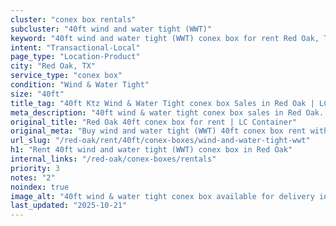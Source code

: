 ```yaml
---
cluster: "conex box rentals"
subcluster: "40ft wind and water tight (WWT)"
keyword: "40ft wind and water tight (WWT) conex box for rent Red Oak, TX"
intent: "Transactional-Local"
page_type: "Location-Product"
city: "Red Oak, TX"
service_type: "conex box"
condition: "Wind & Water Tight"
size: "40ft"
title_tag: "40ft Ktz Wind & Water Tight conex box Sales in Red Oak | LC Container"
meta_description: "40ft wind & water tight conex box sales in Red Oak. Fast delivery, competitive pricing. Serving conex boxes area. Quote ID: C8F. Call (214) 524-4168 for your free quote today."
original_title: "Red Oak 40ft conex box for rent | LC Container"
original_meta: "Buy wind and water tight (WWT) 40ft conex box rent with local delivery in Red Oak, TX. LC Container — local Since 2003. Request a fast quote today."
url_slug: "/red-oak/rent/40ft/conex-boxes/wind-and-water-tight-wwt"
h1: "Rent 40ft wind and water tight (WWT) conex box in Red Oak"
internal_links: "/red-oak/conex-boxes/rentals"
priority: 3
notes: "2"
noindex: true
image_alt: "40ft wind & water tight conex box available for delivery in Red Oak"
last_updated: "2025-10-21"
---
```


<!-- TODO: Add unique city/inventory copy, images, and internal links here. -->
